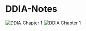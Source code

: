 # DDIA-Notes

![DDIA Chapter 1](https://user-images.githubusercontent.com/26610081/182048045-10de0d79-6688-4778-b77f-a5bee28c8d5d.jpg)
![DDIA Chapter 1](https://user-images.githubusercontent.com/26610081/182048107-a0f31a13-0d71-48a3-8d3d-e1bf409c3e1d.jpg)
